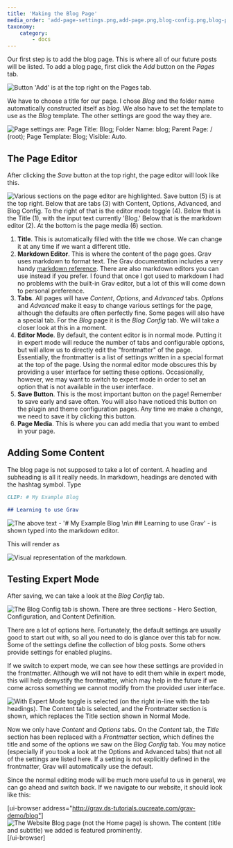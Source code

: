 ```yaml
---
title: 'Making the Blog Page'
media_order: 'add-page-settings.png,add-page.png,blog-config.png,blog-page-content.png,expert-mode.png,header-demo.png,page-editor.png,result-blog.png'
taxonomy:
    category:
        - docs
---
```


Our first step is to add the blog page. This is where all of our future posts will be listed. To add a blog page, first click the _Add_ button on the _Pages_ tab.

![Button 'Add' is at the top right on the Pages tab.](add-page.png)

We have to choose a title for our page. I chose _Blog_ and the folder name automatically constructed itself as _blog_. We also have to set the template to use as the _Blog_ template. The other settings are good the way they are.

![Page settings are: Page Title: Blog; Folder Name: blog; Parent Page: / (root); Page Template: Blog; Visible: Auto.](add-page-settings.png)

## The Page Editor

After clicking the _Save_ button at the top right, the page editor will look like this.

![Various sections on the page editor are highlighted. Save button (5) is at the top right. Below that are tabs (3) with Content, Options, Advanced, and Blog Config. To the right of that is the editor mode toggle (4). Below that is the Title (1), with the input text currently 'Blog.' Below that is the markdown editor (2). At the bottom is the page media (6) section.](page-editor.png)

1. **Title**. This is automatically filled with the title we chose. We can change it at any time if we want a different title.
2. **Markdown Editor**. This is where the content of the page goes. Grav uses markdown to format text. The Grav documentation includes a very handy [markdown reference](https://learn.getgrav.org/16/content/markdown). There are also markdown editors you can use instead if you prefer. I found that once I got used to markdown I had no problems with the built-in Grav editor, but a lot of this will come down to personal preference.
3. **Tabs**. All pages will have _Content_, _Options_, and _Advanced_ tabs. _Options_ and _Advanced_ make it easy to change various settings for the page, although the defaults are often perfectly fine. Some pages will also have a special tab. For the _Blog_ page it is the _Blog Config_ tab. We will take a closer look at this in a moment.
4. **Editor Mode**. By default, the content editor is in normal mode. Putting it in expert mode will reduce the number of tabs and configurable options, but will allow us to directly edit the "frontmatter" of the page. Essentially, the frontmatter is a list of settings written in a special format at the top of the page. Using the normal editor mode obscures this by providing a user interface for setting these options. Occasionally, however, we may want to switch to expert mode in order to set an option that is not available in the user interface.
5. **Save Button**. This is the most important button on the page! Remember to save early and save often. You will also have noticed this button on the plugin and theme configuration pages. Any time we make a change, we need to save it by clicking this button.
6. **Page Media**. This is where you can add media that you want to embed in your page.

## Adding Some Content

The blog page is not supposed to take a lot of content. A heading and subheading is all it really needs. In markdown, headings are denoted with the hashtag symbol. Type

```md
CLIP: # My Example Blog

## Learning to use Grav
```

![The above text - '# My Example Blog \n\n ## Learning to use Grav' - is shown typed into the markdown editor.](blog-page-content.png)

This will render as

![Visual representation of the markdown.](header-demo.png)

## Testing Expert Mode

After saving, we can take a look at the _Blog Config_ tab.

![The Blog Config tab is shown. There are three sections - Hero Section, Configuration, and Content Definition.](blog-config.png)

There are a lot of options here. Fortunately, the default settings are usually good to start out with, so all you need to do is glance over this tab for now. Some of the settings define the collection of blog posts. Some others provide settings for enabled plugins.

If we switch to expert mode, we can see how these settings are provided in the frontmatter. Although we will not have to edit them while in expert mode, this will help demystify the frontmatter, which may help in the future if we come across something we cannot modify from the provided user interface.

![With Expert Mode toggle is selected (on the right in-line with the tab headings). The Content tab is selected, and the Frontmatter section is shown, which replaces the Title section shown in Normal Mode.](expert-mode.png)

Now we only have _Content_ and _Options_ tabs. On the _Content_ tab, the _Title_ section has been replaced with a _Frontmatter_ section, which defines the title and some of the options we saw on the _Blog Config_ tab. You may notice (especially if you took a look at the Options and Advanced tabs) that not all of the settings are listed here. If a setting is not explicitly defined in the frontmatter, Grav will automatically use the default.

Since the normal editing mode will be much more useful to us in general, we can go ahead and switch back. If we navigate to our website, it should look like this:

[ui-browser address="http://grav.ds-tutorials.oucreate.com/grav-demo/blog"]
![The Website Blog page (not the Home page) is shown. The content (title and subtitle) we added is featured prominently.](result-blog.png)
[/ui-browser]